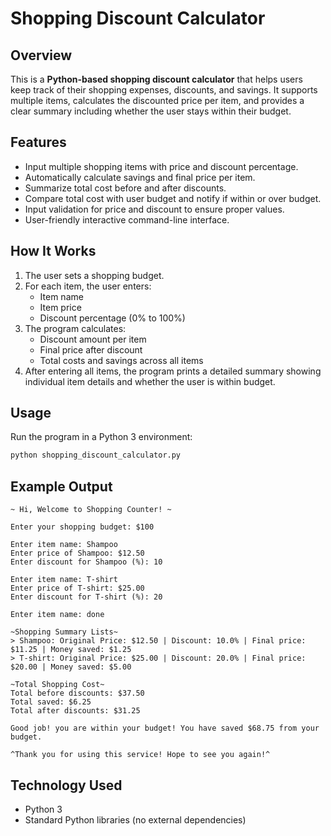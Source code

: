 # Shopping Discount Calculator

## Overview

This is a **Python-based shopping discount calculator** that helps users keep track of their shopping expenses, discounts, and savings. It supports multiple items, calculates the discounted price per item, and provides a clear summary including whether the user stays within their budget.

## Features

- Input multiple shopping items with price and discount percentage.
- Automatically calculate savings and final price per item.
- Summarize total cost before and after discounts.
- Compare total cost with user budget and notify if within or over budget.
- Input validation for price and discount to ensure proper values.
- User-friendly interactive command-line interface.

## How It Works

1. The user sets a shopping budget.
2. For each item, the user enters:
   - Item name
   - Item price
   - Discount percentage (0% to 100%)
3. The program calculates:
   - Discount amount per item
   - Final price after discount
   - Total costs and savings across all items
4. After entering all items, the program prints a detailed summary showing individual item details and whether the user is within budget.

## Usage

Run the program in a Python 3 environment:

```bash
python shopping_discount_calculator.py

```
## Example Output
```
~ Hi, Welcome to Shopping Counter! ~

Enter your shopping budget: $100

Enter item name: Shampoo
Enter price of Shampoo: $12.50
Enter discount for Shampoo (%): 10

Enter item name: T-shirt
Enter price of T-shirt: $25.00
Enter discount for T-shirt (%): 20

Enter item name: done

~Shopping Summary Lists~
> Shampoo: Original Price: $12.50 | Discount: 10.0% | Final price: $11.25 | Money saved: $1.25
> T-shirt: Original Price: $25.00 | Discount: 20.0% | Final price: $20.00 | Money saved: $5.00

~Total Shopping Cost~
Total before discounts: $37.50
Total saved: $6.25
Total after discounts: $31.25

Good job! you are within your budget! You have saved $68.75 from your budget.

^Thank you for using this service! Hope to see you again!^
```
## Technology Used
- Python 3
- Standard Python libraries (no external dependencies)


